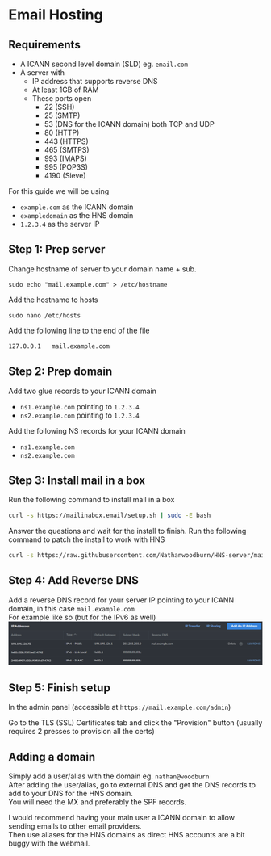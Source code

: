 # Email Hosting

## Requirements
- A ICANN second level domain (SLD) eg. `email.com`
- A server with
    - IP address that supports reverse DNS
    - At least 1GB of RAM
    - These ports open
      - 22 (SSH)
      - 25 (SMTP)
      - 53 (DNS for the ICANN domain) both TCP and UDP
      - 80 (HTTP)
      - 443 (HTTPS)
      - 465 (SMTPS)
      - 993 (IMAPS)
      - 995 (POP3S)
      - 4190 (Sieve)



For this guide we will be using
- `example.com` as the ICANN domain
- `exampledomain` as the HNS domain
- `1.2.3.4` as the server IP


## Step 1: Prep server
Change hostname of server to your domain name + sub.
```
sudo echo "mail.example.com" > /etc/hostname
```

Add the hostname to hosts
```
sudo nano /etc/hosts
```
Add the following line to the end of the file
```bash
127.0.0.1   mail.example.com
```

## Step 2: Prep domain
Add two glue records to your ICANN domain
- `ns1.example.com` pointing to `1.2.3.4`
- `ns2.example.com` pointing to `1.2.3.4`
  
Add the following NS records for your ICANN domain
- `ns1.example.com`
- `ns2.example.com`

## Step 3: Install mail in a box
Run the following command to install mail in a box
```bash
curl -s https://mailinabox.email/setup.sh | sudo -E bash
```

Answer the questions and wait for the install to finish.
Run the following command to patch the install to work with HNS

```bash
curl -s https://raw.githubusercontent.com/Nathanwoodburn/HNS-server/main/email/mailinabox.sh | sudo -E bash
```

## Step 4: Add Reverse DNS
Add a reverse DNS record for your server IP pointing to your ICANN domain, in this case `mail.example.com`  
For example like so (but for the IPv6 as well)  
![RDNS Setup for linode](rdns_linode.png)

## Step 5: Finish setup
In the admin panel (accessible at `https://mail.example.com/admin`)

Go to the TLS (SSL) Certificates tab and click the "Provision" button (usually requires 2 presses to provision all the certs)

## Adding a domain
Simply add a user/alias with the domain eg. `nathan@woodburn`  
After adding the user/alias, go to external DNS and get the DNS records to add to your DNS for the HNS domain.  
You will need the MX and preferably the SPF records.

I would recommend having your main user a ICANN domain to allow sending emails to other email providers.  
Then use aliases for the HNS domains as direct HNS accounts are a bit buggy with the webmail.